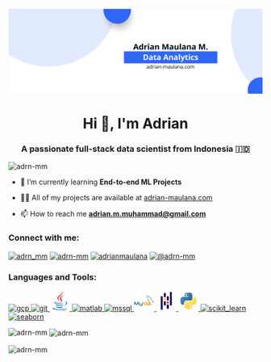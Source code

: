 [![MasterHead](https://raw.githubusercontent.com/adrn-mm/adrn-mm/main/banner.png)](https://adrian-maulana.com/)
<h1 align="center">Hi 👋, I'm Adrian</h1>
<h3 align="center">A passionate full-stack data scientist from Indonesia 🇮🇩</h3>

<p align="left"> <img src="https://komarev.com/ghpvc/?username=adrn-mm&label=Profile%20views&color=0e75b6&style=flat" alt="adrn-mm" /> </p>

- 🌱 I’m currently learning **End-to-end ML Projects**

- 👨‍💻 All of my projects are available at [adrian-maulana.com](adrian-maulana.com)

- 📫 How to reach me **adrian.m.muhammad@gmail.com**

<h3 align="left">Connect with me:</h3>
<p align="left">
<a href="https://twitter.com/adrn_mm" target="blank"><img align="center" src="https://raw.githubusercontent.com/rahuldkjain/github-profile-readme-generator/master/src/images/icons/Social/twitter.svg" alt="adrn_mm" height="30" width="40" /></a>
<a href="https://linkedin.com/in/adrn-mm" target="blank"><img align="center" src="https://raw.githubusercontent.com/rahuldkjain/github-profile-readme-generator/master/src/images/icons/Social/linked-in-alt.svg" alt="adrn-mm" height="30" width="40" /></a>
<a href="https://kaggle.com/adrianmaulana" target="blank"><img align="center" src="https://raw.githubusercontent.com/rahuldkjain/github-profile-readme-generator/master/src/images/icons/Social/kaggle.svg" alt="adrianmaulana" height="30" width="40" /></a>
<a href="https://medium.com/@adrn-mm" target="blank"><img align="center" src="https://raw.githubusercontent.com/rahuldkjain/github-profile-readme-generator/master/src/images/icons/Social/medium.svg" alt="@adrn-mm" height="30" width="40" /></a>
</p>

<h3 align="left">Languages and Tools:</h3>
<p align="left"> <a href="https://cloud.google.com" target="_blank" rel="noreferrer"> <img src="https://www.vectorlogo.zone/logos/google_cloud/google_cloud-icon.svg" alt="gcp" width="40" height="40"/> </a> <a href="https://git-scm.com/" target="_blank" rel="noreferrer"> <img src="https://www.vectorlogo.zone/logos/git-scm/git-scm-icon.svg" alt="git" width="40" height="40"/> </a> <a href="https://www.java.com" target="_blank" rel="noreferrer"> <img src="https://raw.githubusercontent.com/devicons/devicon/master/icons/java/java-original.svg" alt="java" width="40" height="40"/> </a> <a href="https://www.mathworks.com/" target="_blank" rel="noreferrer"> <img src="https://upload.wikimedia.org/wikipedia/commons/2/21/Matlab_Logo.png" alt="matlab" width="40" height="40"/> </a> <a href="https://www.microsoft.com/en-us/sql-server" target="_blank" rel="noreferrer"> <img src="https://www.svgrepo.com/show/303229/microsoft-sql-server-logo.svg" alt="mssql" width="40" height="40"/> </a> <a href="https://www.mysql.com/" target="_blank" rel="noreferrer"> <img src="https://raw.githubusercontent.com/devicons/devicon/master/icons/mysql/mysql-original-wordmark.svg" alt="mysql" width="40" height="40"/> </a> <a href="https://pandas.pydata.org/" target="_blank" rel="noreferrer"> <img src="https://raw.githubusercontent.com/devicons/devicon/2ae2a900d2f041da66e950e4d48052658d850630/icons/pandas/pandas-original.svg" alt="pandas" width="40" height="40"/> </a> <a href="https://www.python.org" target="_blank" rel="noreferrer"> <img src="https://raw.githubusercontent.com/devicons/devicon/master/icons/python/python-original.svg" alt="python" width="40" height="40"/> </a> <a href="https://scikit-learn.org/" target="_blank" rel="noreferrer"> <img src="https://upload.wikimedia.org/wikipedia/commons/0/05/Scikit_learn_logo_small.svg" alt="scikit_learn" width="40" height="40"/> </a> <a href="https://seaborn.pydata.org/" target="_blank" rel="noreferrer"> <img src="https://seaborn.pydata.org/_images/logo-mark-lightbg.svg" alt="seaborn" width="40" height="40"/> </a> </p>

<p><img align="left" src="https://github-readme-stats.vercel.app/api/top-langs?username=adrn-mm&show_icons=true&locale=en&layout=compact" alt="adrn-mm" /></p>

<p>&nbsp;<img align="center" src="https://github-readme-stats.vercel.app/api?username=adrn-mm&show_icons=true&locale=en" alt="adrn-mm" /></p>

<p><img align="center" src="https://github-readme-streak-stats.herokuapp.com/?user=adrn-mm&" alt="adrn-mm" /></p>
